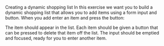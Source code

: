 Creating a dynamic shopping list
In this exercise we want you to build a dynamic shopping list that allows you to add items using a form input and button. When you add enter an item and press the button:

The item should appear in the list.
Each item should be given a button that can be pressed to delete that item off the list.
The input should be emptied and focused, ready for you to enter another item.
